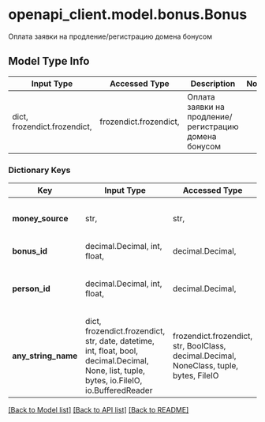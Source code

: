 # openapi_client.model.bonus.Bonus

Оплата заявки на продление/регистрацию домена бонусом

## Model Type Info
Input Type | Accessed Type | Description | Notes
------------ | ------------- | ------------- | -------------
dict, frozendict.frozendict,  | frozendict.frozendict,  | Оплата заявки на продление/регистрацию домена бонусом | 

### Dictionary Keys
Key | Input Type | Accessed Type | Description | Notes
------------ | ------------- | ------------- | ------------- | -------------
**money_source** | str,  | str,  | Тип создаваемой заявки. | must be one of ["bonus", ] 
**bonus_id** | decimal.Decimal, int, float,  | decimal.Decimal,  | Идентификатор бонуса. | 
**person_id** | decimal.Decimal, int, float,  | decimal.Decimal,  | Идентификатор администратора, на которого зарегистрирован домен. | [optional] 
**any_string_name** | dict, frozendict.frozendict, str, date, datetime, int, float, bool, decimal.Decimal, None, list, tuple, bytes, io.FileIO, io.BufferedReader | frozendict.frozendict, str, BoolClass, decimal.Decimal, NoneClass, tuple, bytes, FileIO | any string name can be used but the value must be the correct type | [optional]

[[Back to Model list]](../../README.md#documentation-for-models) [[Back to API list]](../../README.md#documentation-for-api-endpoints) [[Back to README]](../../README.md)

